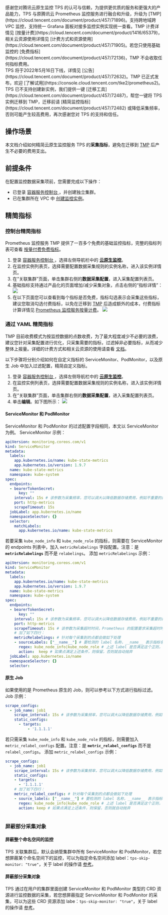 <dx-alert infotype="alarm" title="温馨提示">
感谢您对腾讯云原生监控 TPS 的认可与信赖，为提供更优质的服务和更强大的产品能力，TPS 与原腾讯云 Prometheus 监控服务进行融合和升级，升级为 [TMP](https://cloud.tencent.com/document/product/457/71896)。支持跨地域跨 VPC 监控，支持统一 Grafana 面板对接多监控实例实现统一查看。TMP 计费详情见 [按量计费](https://cloud.tencent.com/document/product/1416/65379)，相关云资源使用详情见 [计费方式和资源使用](https://cloud.tencent.com/document/product/457/71905)。若您只使用基础监控的 [免费指标](https://cloud.tencent.com/document/product/457/72136)，TMP 不会收取任何指标费用。<br>
TPS 将于2022年5月16日下线，详情见 [公告](https://cloud.tencent.com/document/product/457/72632)。TMP 已正式发布，欢迎 [了解试用](https://console.cloud.tencent.com/tke2/prometheus2)。TPS 已不支持创建新实例，我们提供一键 [迁移工具](https://cloud.tencent.com/document/product/457/72487)，帮您一键将 TPS 实例迁移到 TMP，迁移前请 [精简监控指标](https://cloud.tencent.com/document/product/457/72482) 或降低采集频率，否则可能产生较高费用，再次感谢您对 TPS 的支持和信任。
</dx-alert>

## 操作场景

本文档介绍如何精简云原生监控服务 TPS 的**采集指标**，避免在迁移到 [TMP](https://cloud.tencent.com/document/product/457/71896) 后产生不必要的费用支出。

## 前提条件

在配置监控数据采集项前，您需要完成以下操作：

- 已登录 [容器服务控制台 ](https://console.cloud.tencent.com/tke2)，并创建独立集群。
- 已在集群所在 VPC 中 [创建监控实例](https://cloud.tencent.com/document/product/457/49889#.E5.88.9B.E5.BB.BA.E7.9B.91.E6.8E.A7.E5.AE.9E.E4.BE.8B)。

## 精简指标

### 控制台精简指标

Prometheus 监控服务 TMP 提供了一百多个免费的基础监控指标，完整的指标列表可查看 [按量付费免费指标](https://cloud.tencent.com/document/product/457/72136)。

1. 登录 [容器服务控制台 ](https://console.cloud.tencent.com/tke2)，选择左侧导航栏中的 **[云原生监控](https://console.cloud.tencent.com/tke2/prometheus)**。
2. 在监控实例列表页，选择需要配置数据采集规则的实例名称，进入该实例详情页。
3. 在“关联集群”页面，单击集群右侧的**数据采集配置**，进入采集配置列表页。
4. 基础指标支持通过产品化的页面增加/减少采集对象，点击右侧的“指标详情”：
   ![](https://qcloudimg.tencent-cloud.cn/raw/587837b4bad60c8d3d392d0d1d315a17.png)
5. 在以下页面您可以查看到每个指标是否免费，指标勾选表示会采集这些指标，建议您取消勾选付费指标，以免在迁移到 [TMP](https://cloud.tencent.com/document/product/457/71896) 后造成额外的成本，付费指标计算详情见 [Prometheus 监控服务按量计费](https://cloud.tencent.com/document/product/1416/65379)。
   ![](https://qcloudimg.tencent-cloud.cn/raw/a4109b335ea411885051d01d5b14a5a8.png)

### 通过 YAML 精简指标

TMP 目前收费模式为按监控数据的点数收费，为了最大程度减少不必要的浪费，建议您针对采集配置进行优化，只采集需要的指标，过滤掉非必要指标，从而减少整体上报量。详细的计费方式和相关云资源的使用请查看 [文档](https://cloud.tencent.com/document/product/457/71905)。

以下步骤将分别介绍如何在自定义指标的 ServiceMonitor、PodMonitor，以及原生 Job 中加入过滤配置，精简自定义指标。

1. 登录 [容器服务控制台 ](https://console.cloud.tencent.com/tke2)，选择左侧导航栏中的 **[云原生监控](https://console.cloud.tencent.com/tke2/prometheus)**。
2. 在监控实例列表页，选择需要配置数据采集规则的实例名称，进入该实例详情页。
3. 在“关联集群”页面，单击集群右侧的**数据采集配置**，进入采集配置列表页。
4. 单击**编辑**。如下图所示：
   ![](https://qcloudimg.tencent-cloud.cn/raw/47bba7d7c4ff4c3fbf81f26079a8b1f0.png)

#### ServiceMonitor 和 PodMonitor

ServiceMonitor 和 PodMonitor 的过滤配置字段相同，本文以 ServiceMonitor 为例。
ServiceMonitor 示例：

```yaml
apiVersion: monitoring.coreos.com/v1
kind: ServiceMonitor
metadata:
  labels:
    app.kubernetes.io/name: kube-state-metrics
    app.kubernetes.io/version: 1.9.7
  name: kube-state-metrics
  namespace: kube-system
spec:
  endpoints:
  - bearerTokenSecret:
      key: ""
    interval: 15s # 该参数为采集频率，您可以调大以降低数据存储费用，例如不重要的指标可以改为 300s，可以降低20倍的监控数据采集量
    port: http-metrics
    scrapeTimeout: 15s
  jobLabel: app.kubernetes.io/name
  namespaceSelector: {}
  selector:
    matchLabels:
      app.kubernetes.io/name: kube-state-metrics
```

若要采集 `kube_node_info` 和 `kube_node_role` 的指标，则需要在 ServiceMonitor 的 endpoints 列表中，加入 `metricRelabelings` 字段配置。注意：是 **`metricRelabelings`** 而不是 `relabelings`。
添加 `metricRelabelings` 示例：

```yaml
apiVersion: monitoring.coreos.com/v1
kind: ServiceMonitor
metadata:
  labels:
    app.kubernetes.io/name: kube-state-metrics
    app.kubernetes.io/version: 1.9.7
  name: kube-state-metrics
  namespace: kube-system
spec:
  endpoints:
  - bearerTokenSecret:
      key: ""
    interval: 15s # 该参数为采集频率，您可以调大以降低数据存储费用，例如不重要的指标可以改为 300s，可以降低20倍的监控数据采集量
    port: http-metrics
    scrapeTimeout: 15s # 该参数为采集超时时间，Prometheus 的配置要求采集超时时间不能超过采集间隔，即：scrapeTimeout <= interval
    # 加了如下四行：
    metricRelabelings: # 针对每个采集到的点都会做如下处理
    - sourceLabels: ["__name__"] # 要检测的 label 名称，__name__ 表示指标名称，也可以是任意这个点所带的 label
      regex: kube_node_info|kube_node_role # 上述 label 是否满足这个正则，在这里，我们希望__name__满足 kube_node_info 或 kube_node_role
      action:  keep # 如果点满足上述条件，则保留，否则就自动抛弃
  jobLabel: app.kubernetes.io/name
  namespaceSelector: {}
  selector:
```

#### 原生 Job

如果使用的是 Prometheus 原生的 Job，则可以参考以下方式进行指标过滤。
Job 示例：

```yaml
scrape_configs:
  - job_name: job1
    scrape_interval: 15s # 该参数为采集频率，您可以调大以降低数据存储费用，例如不重要的指标可以改为 300s，可以降低20倍的监控数据采集量
    static_configs:
      - targets:
          - '1.1.1.1'
```

若只需采集 `kube_node_info` 和 `kube_node_role` 的指标，则需要加入 `metric_relabel_configs` 配置。注意：是 **`metric_relabel_configs`** 而不是 `relabel_configs`。
添加 `metric_relabel_configs` 示例：

```yaml
scrape_configs:
  - job_name: job1
    scrape_interval: 15s # 该参数为采集频率，您可以调大以降低数据存储费用，例如不重要的指标可以改为 300s，可以降低20倍的监控数据采集量
    static_configs:
    - targets:
      - '1.1.1.1'
    # 加了如下四行：
    metric_relabel_configs: # 针对每个采集到的点都会做如下处理
    - source_labels: ["__name__"] # 要检测的 label 名称，__name__ 表示指标名称，也可以是任意这个点所带的 label
      regex: kube_node_info|kube_node_role # 上述 label 是否满足这个正则，在这里，我们希望__name__满足 kube_node_info 或 kube_node_role
      action: keep # 如果点满足上述条件，则保留，否则就自动抛弃
		    
```

### 屏蔽部分采集对象

#### 屏蔽整个命名空间的监控

TPS 关联集群后，默认会纳管集群中所有 ServiceMonitor 和 PodMonitor，若您想屏蔽某个命名空间下的监控，可以为指定命名空间添加 label：`tps-skip-monitor: "true"`，关于 label 的操作请 [参考](https://kubernetes.io/zh/docs/concepts/overview/working-with-objects/labels/)。

#### 屏蔽部分采集对象

TPS 通过在用户的集群里面创建 ServiceMonitor 和 PodMonitor 类型的 CRD 资源进行监控数据的采集，若您想屏蔽指定 ServiceMonitor 和 PodMonitor 的采集，可以为这些 CRD 资源添加 labe：`tps-skip-monitor: "true"`，关于 label 的操作请 [参考](https://kubernetes.io/zh/docs/concepts/overview/working-with-objects/labels/)。

